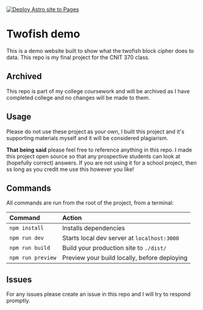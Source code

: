 [![Deploy Astro site to Pages](https://github.com/ejzeronimo/two-fish/actions/workflows/astro.yml/badge.svg?branch=master)](https://github.com/ejzeronimo/two-fish/actions/workflows/astro.yml)

# Twofish demo
This is a demo website built to show what the twofish block cipher does to data. This repo is my final project for the CNIT 370 class. 

## Archived
This repo is part of my college coursework and will be archived as I have completed college and no changes will be made to them.

## Usage
Please do not use these project as your own, I built this project and it's supporting materials myself and it will be considered plagiarism.

**That being said** please feel free to reference anything in this repo. I made this project open source so that any prospective students can look at (hopefully correct) answers. If you are not using it for a school project, then ss long as you credit me use this however you like!

## Commands
All commands are run from the root of the project, from a terminal:

| Command                | Action                                             |
| :--------------------- | :------------------------------------------------- |
| `npm install`          | Installs dependencies                              |
| `npm run dev`          | Starts local dev server at `localhost:3000`        |
| `npm run build`        | Build your production site to `./dist/`            |
| `npm run preview`      | Preview your build locally, before deploying       |

## Issues
For any issues please create an issue in this repo and I will try to respond promptly.